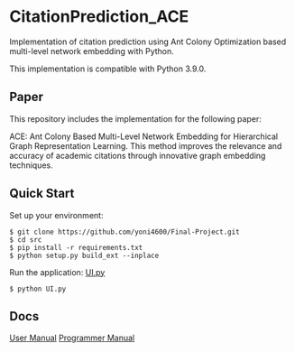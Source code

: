 
# CitationPrediction_ACE

Implementation of citation prediction using Ant Colony Optimization based multi-level network embedding with Python.

This implementation is compatible with Python 3.9.0.

## Paper

This repository includes the implementation for the following paper:

ACE: Ant Colony Based Multi-Level Network Embedding for Hierarchical Graph Representation Learning. This method improves the relevance and accuracy of academic citations through innovative graph embedding techniques. 

## Quick Start

Set up your environment:

```
$ git clone https://github.com/yoni4600/Final-Project.git
$ cd src
$ pip install -r requirements.txt
$ python setup.py build_ext --inplace
```

Run the application: [UI.py](https://github.com/yoni4600/Final-Project/blob/main/src/UI.py)

```
$ python UI.py
```

## Docs

[User Manual](https://github.com/yoni4600/Final-Project/blob/main/UserManual.pdf)
[Programmer Manual](https://github.com/yoni4600/Final-Project/blob/main/programmerManual.pdf)


